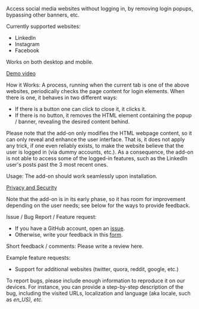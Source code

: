 Access social media websites without logging in, by removing login popups, bypassing other banners, etc.

Currently supported websites:
- LinkedIn
- Instagram
- Facebook

Works on both desktop and mobile.

<a href="https://github.com/MartinBraquet/no-login/blob/main/demo/demo.gif">Demo video<a/>

How it Works:
A process, running when the current tab is one of the above websites, periodically checks the page content for login elements. When there is one, it behaves in two different ways:
- If there is a button one can click to close it, it clicks it.
- If there is no button, it removes the HTML element containing the popup / banner, revealing the desired content behind.

Please note that the add-on only modifies the HTML webpage content, so it can only reveal and enhance the user interface. That is, it does not apply any trick, if one even reliably exists, to make the website believe that the user is logged in (via dummy accounts, etc.). As a consequence, the add-on is not able to access some of the logged-in features, such as the LinkedIn user's posts past the 3 most recent ones.

Usage:
The add-on should work seamlessly upon installation. 

<a href="https://addons.mozilla.org/addon/no-login/privacy">Privacy and Security</a>

Note that the add-on is in its early phase, so it has room for improvement depending on the user needs; see below for the ways to provide feedback.

Issue / Bug Report / Feature request:
- If you have a GitHub account, open an <a href="https://github.com/MartinBraquet/no-login/issues">issue</a>.
- Otherwise, write your feedback in this  <a href="https://forms.gle/c87fsmy3tG1MmJaLA">form</a>.

Short feedback / comments:
Please write a review here.

Example feature requests:
- Support for additional websites (twitter, quora, reddit, google, etc.)

To report bugs, please include enough information to reproduce it on our devices. For instance, you can provide a step-by-step description of the bug, including the visited URLs, localization and language (aka locale, such as <i>en_US<i/>), etc.